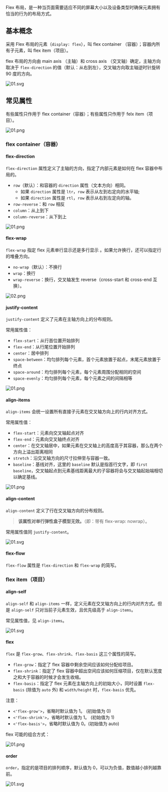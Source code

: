 Flex 布局，是一种当页面需要适应不同的屏幕大小以及设备类型时确保元素拥有恰当的行为的布局方式。

## 基本概念

采用 Flex 布局的元素（`display: flex`），叫 flex container （容器）；容器内所有子元素，叫 flex item（项目）。

flex 布局的方向由 main axis （主轴）和 cross axis （交叉轴）确定，主轴方向取决于 `flex-direction` 的值（默认：从右到左），交叉轴方向取主轴逆时针旋转 90 度的方向。

![01.svg](https://p9-juejin.byteimg.com/tos-cn-i-k3u1fbpfcp/1e67d8565ecc4cb8b3b438fe1760a4ba~tplv-k3u1fbpfcp-watermark.image)

## 常见属性

有些属性只作用于 flex container（容器）；有些属性只作用于 felx item（项目）。

![01.png](https://p6-juejin.byteimg.com/tos-cn-i-k3u1fbpfcp/22a06b0cd4b642c78dfa5060b6582a73~tplv-k3u1fbpfcp-watermark.image)

### flex container（容器）

#### flex-direction

`flex-direction` 属性定义了主轴的方向，指定了内部元素是如何在 flex 容器中布局的。

- `row`（默认）：和容器的 `direction` 属性（文本方向）相同。
  - 如果 `direction` 属性是 `ltr`，`row` 表示从左到右定向的水平轴;
  - 如果 `direction` 属性是 `rtl`，`row` 表示从右到左定向的轴。
- `row-reverse`：和 `row` 相反
- `column`：从上到下
- `column-reverse`：从下到上

![01.png](https://p1-juejin.byteimg.com/tos-cn-i-k3u1fbpfcp/2c3adffd42e54b559b8bcc05b45bdfe6~tplv-k3u1fbpfcp-watermark.image)

#### flex-wrap

`flex-wrap` 指定 flex 元素单行显示还是多行显示 。如果允许换行，还可以指定行的堆叠方向。

- `no-wrap`（默认）：不换行
- `wrap`：换行
- `wrap-reverse`：换行，交叉轴发生 reverse（cross-start 和 cross-end 互换）。

![02.png](https://p6-juejin.byteimg.com/tos-cn-i-k3u1fbpfcp/edad1996598b43f9855a9b0d3ed14d22~tplv-k3u1fbpfcp-watermark.image)

#### justify-content

`justify-content` 定义了元素在主轴方向上的分布规则。

常用属性值：

- `flex-start`：从行首位置开始排列
- `flex-end`：从行尾位置开始排列
- `center`：居中排列
- `space-between`：均匀排列每个元素，首个元素放置于起点，末尾元素放置于终点
- `space-around`：均匀排列每个元素，每个元素周围分配相同的空间
- `space-evenly`：均匀排列每个元素，每个元素之间的间隔相等

![01.png](https://p1-juejin.byteimg.com/tos-cn-i-k3u1fbpfcp/f6842813eb414f35b6bf0572e51b7339~tplv-k3u1fbpfcp-watermark.image)

#### align-items

`align-items` 会统一设置所有直接子元素在交叉轴方向上的行内对齐方式。

常用属性值：

- `flex-start`：元素向交叉轴起点对齐
- `flex-end`：元素向交叉轴终点对齐
- `center`：在交叉轴居中，如果元素在交叉轴上的高度高于其容器，那么在两个方向上溢出距离相同
- `stretch`：沿交叉轴方向的尺寸拉伸至与容器一致。
- `baseline`：基线对齐，这里的 `baseline` 默认是指首行文字，即 `first baseline`，交叉轴起点到元素基线距离最大的子容器将会与交叉轴起始端相切以确定基线。

![01.png](https://p6-juejin.byteimg.com/tos-cn-i-k3u1fbpfcp/a3fce9e1d307446c9d6f6354c2f9a8a4~tplv-k3u1fbpfcp-watermark.image)

#### align-content

`align-content` 定义了行在交叉轴方向的分布规则。

> **该属性对单行弹性盒子模型无效。**（即：带有 flex-wrap: nowrap）。

常用属性值同 `justify-content`。

![01.svg](https://p1-juejin.byteimg.com/tos-cn-i-k3u1fbpfcp/782f932bb2a847e5a02278b8bd8f973a~tplv-k3u1fbpfcp-watermark.image)

#### flex-flow

`flex-flow` 属性是 `flex-direction` 和 `flex-wrap` 的简写。

### flex item（项目）

#### align-self

`align-self` 和 `align-items` 一样，定义元素在交叉轴方向上的行内对齐方式。但是 `align-self` 只对当前子元素生效，且优先级高于 `align-items`。

常见属性值，见 `align-items`。

![01.svg](https://p9-juejin.byteimg.com/tos-cn-i-k3u1fbpfcp/1c771a2ebbcb4ff78850b9562f665ec5~tplv-k3u1fbpfcp-watermark.image)

#### flex

`flex` 是 `flex-grow`、`flex-shrink`、`flex-basis` 这三个属性的简写。

- `flex-grow`：指定了 flex 容器中剩余空间应该如何分配给项目。
- `flex-shrink`：指定了 flex 容器中超出空间应该如何压缩项目，仅在默认宽度之和大于容器的时候才会发生收缩。
- `flex-basis`：指定了 flex 元素在主轴方向上的初始大小，同时设置 `flex-basis` (除值为 `auto` 外) 和 `width/height` 时，`flex-basis` 优先。

注意：

- `<'flex-grow'>`，省略时默认值为 1。 (初始值为 0)
- `<'flex-shrink'>`，省略时默认值为 1。 (初始值为 1)
- `<'flex-basis'>`，省略时默认值为 0。(初始值为 auto)

flex 可能的组合方式：

![01.png](https://p1-juejin.byteimg.com/tos-cn-i-k3u1fbpfcp/f9f5f3f640b24af1a672509b6bf04cfc~tplv-k3u1fbpfcp-watermark.image)

#### order

`order`，指定的是项目的排列顺序，默认值为 0，可以为负值，数值越小排列越靠前。

![01.svg](https://p6-juejin.byteimg.com/tos-cn-i-k3u1fbpfcp/8a7d45de6a88466ca3f98f4f0505f4d7~tplv-k3u1fbpfcp-watermark.image)
